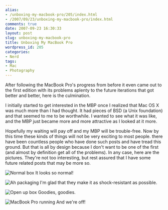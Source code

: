 ```yaml
---
alias:
- /unboxing-my-macbook-pro/205/index.html
- /2007/09/23/unboxing-my-macbook-pro/index.html
comments: true
date: 2007-09-23 16:30:33
layout: post
slug: unboxing-my-macbook-pro
title: Unboxing My MacBook Pro
wordpress_id: 205
categories:
- Nerd
tags:
- Mac
- Photography
---
```


After following the MacBook Pro's progress from before it even came out to the first edition with its problems aplenty to the future iterations that got better and better, here is the culmination.

I initially started to get interested in the MBP once I realized that Mac OS X was much more than I had thought. It had pieces of BSD (a Unix foundation) and that seemed to me to be worthwhile. I wanted to see what it was like, and the MBP just became more and more attractive as I looked at it more.

Hopefully my waiting will pay off and my MBP will be trouble-free. Now by this time these kinds of things will not be very exciting to most people. there have been countless people who have done such posts and have tread this ground. But that is all by design because I don't want to be one of the first (and almost by definition get all of the problems). In any case, here are the pictures. They're not too interesting, but rest assured that I have some future related posts that may be more so.

![Normal box](http://farm2.static.flickr.com/1064/1425024454_bf0609f1e1.jpg)
It looks so normal!

![Ah packaging](http://farm2.static.flickr.com/1346/1425021122_9cbd7e49f5.jpg)
I'm glad that they make it as shock-resistant as possible.

![Open up box](http://farm2.static.flickr.com/1342/1425021134_59e063a5e8.jpg)
Goodies, goodies.

![MacBook Pro running](http://farm2.static.flickr.com/1361/1426014713_050d03e9f8.jpg)
And we're off!
